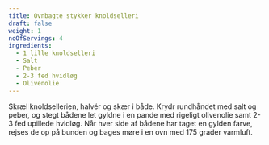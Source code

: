 ```yaml
---
title: Ovnbagte stykker knoldselleri
draft: false
weight: 1
noOfServings: 4
ingredients:
  - 1 lille knoldselleri
  - Salt
  - Peber
  - 2-3 fed hvidløg
  - Olivenolie
---
```


Skræl knoldsellerien, halvér og skær i både. Krydr rundhåndet med salt
og peber, og stegt bådene let gyldne i en pande med rigeligt olivenolie
samt 2-3 fed upillede hvidløg. Når hver side af bådene har taget en
gylden farve, rejses de op på bunden og bages møre i en ovn med 175
grader varmluft.

